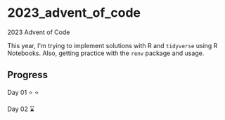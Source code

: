 # 2023_advent_of_code
2023 Advent of Code 

This year, I'm trying to implement solutions with R and `tidyverse` using R Notebooks. Also, getting practice with the `renv` package and usage.

## Progress
Day 01  :star: :star:

Day 02  :hourglass:

